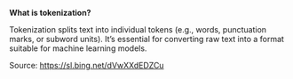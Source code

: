 **What is tokenization?**

Tokenization splits text into individual tokens (e.g., words, punctuation marks, or subword units).
It’s essential for converting raw text into a format suitable for machine learning models.

Source:
https://sl.bing.net/dVwXXdEDZCu
